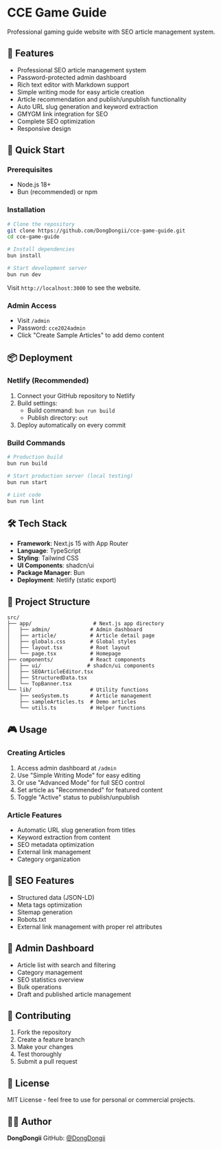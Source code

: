 # CCE Game Guide

Professional gaming guide website with SEO article management system.

## 🎯 Features

- Professional SEO article management system
- Password-protected admin dashboard
- Rich text editor with Markdown support
- Simple writing mode for easy article creation
- Article recommendation and publish/unpublish functionality
- Auto URL slug generation and keyword extraction
- GMYGM link integration for SEO
- Complete SEO optimization
- Responsive design

## 🚀 Quick Start

### Prerequisites
- Node.js 18+
- Bun (recommended) or npm

### Installation
```bash
# Clone the repository
git clone https://github.com/DongDongii/cce-game-guide.git
cd cce-game-guide

# Install dependencies
bun install

# Start development server
bun run dev
```

Visit `http://localhost:3000` to see the website.

### Admin Access
- Visit `/admin`
- Password: `cce2024admin`
- Click "Create Sample Articles" to add demo content

## 📦 Deployment

### Netlify (Recommended)
1. Connect your GitHub repository to Netlify
2. Build settings:
   - Build command: `bun run build`
   - Publish directory: `out`
3. Deploy automatically on every commit

### Build Commands
```bash
# Production build
bun run build

# Start production server (local testing)
bun run start

# Lint code
bun run lint
```

## 🛠 Tech Stack

- **Framework**: Next.js 15 with App Router
- **Language**: TypeScript
- **Styling**: Tailwind CSS
- **UI Components**: shadcn/ui
- **Package Manager**: Bun
- **Deployment**: Netlify (static export)

## 📁 Project Structure

```
src/
├── app/                    # Next.js app directory
│   ├── admin/             # Admin dashboard
│   ├── article/           # Article detail page
│   ├── globals.css        # Global styles
│   ├── layout.tsx         # Root layout
│   └── page.tsx           # Homepage
├── components/            # React components
│   ├── ui/               # shadcn/ui components
│   ├── SEOArticleEditor.tsx
│   ├── StructuredData.tsx
│   └── TopBanner.tsx
└── lib/                   # Utility functions
    ├── seoSystem.ts       # Article management
    ├── sampleArticles.ts  # Demo articles
    └── utils.ts           # Helper functions
```

## 🎮 Usage

### Creating Articles
1. Access admin dashboard at `/admin`
2. Use "Simple Writing Mode" for easy editing
3. Or use "Advanced Mode" for full SEO control
4. Set article as "Recommended" for featured content
5. Toggle "Active" status to publish/unpublish

### Article Features
- Automatic URL slug generation from titles
- Keyword extraction from content
- SEO metadata optimization
- External link management
- Category organization

## 🔗 SEO Features

- Structured data (JSON-LD)
- Meta tags optimization
- Sitemap generation
- Robots.txt
- External link management with proper rel attributes

## 📱 Admin Dashboard

- Article list with search and filtering
- Category management
- SEO statistics overview
- Bulk operations
- Draft and published article management

## 🤝 Contributing

1. Fork the repository
2. Create a feature branch
3. Make your changes
4. Test thoroughly
5. Submit a pull request

## 📄 License

MIT License - feel free to use for personal or commercial projects.

## 👨‍💻 Author

**DongDongii**
GitHub: [@DongDongii](https://github.com/DongDongii)
